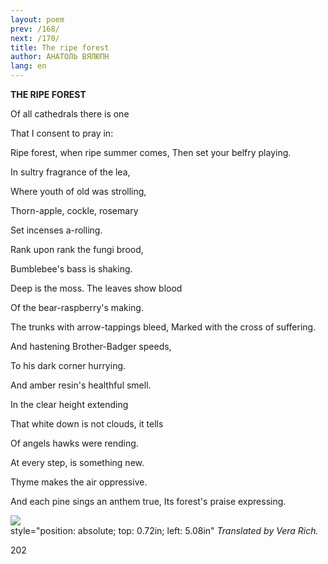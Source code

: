 ```yaml
---
layout: poem
prev: /168/
next: /170/
title: The ripe forest
author: АНАТОЛЬ ВЯЛЮПН
lang: en
---
```



 
**THE  RIPE FOREST**

Of all cathedrals there is one

That I consent to pray  in:

Ripe forest, when ripe summer comes, Then set your belfry playing.

In sultry fragrance of the lea,

Where youth of old was strolling,

Thorn-apple, cockle, rosemary

Set incenses a-rolling.

Rank upon rank the fungi brood,

Bumblebee's bass is shaking.

Deep is the moss. The leaves show blood

Of the bear-raspberry's making.

The trunks with arrow-tappings bleed, Marked with the cross of suffering.

And hastening Brother-Badger speeds,

To his dark corner hurrying.

And amber resin's healthful smell.

In the clear height extending

That white down is not clouds, it tells

Of angels hawks were rending.

At every step, is something new.

Thyme makes the air oppressive.

And each pine sings an anthem true, Its forest's praise expressing.

![](2022-%D0%9C%D1%96%D0%BD%D1%81%D0%BA-%D0%BB%D1%83%D1%87%D0%BD%D0%B0%D1%81%D1%86%D1%8C-%D0%BC%D1%96%D0%BA%D0%BE%D0%BB%D0%B0-%D0%BC%D1%8F%D1%82%D0%BB%D1%96%D1%86%D0%BA%D1%96_html_c646eedc7e7ce628.jpg)  
style="position: absolute; top: 0.72in; left: 5.08in" _Translated by Vera Rich._

202

